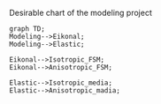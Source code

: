Desirable chart of the modeling project

```mermaid
graph TD;
Modeling-->Eikonal;
Modeling-->Elastic;

Eikonal-->Isotropic_FSM;
Eikonal-->Anisotropic_FSM;

Elastic-->Isotropic_media;
Elastic-->Anisotropic_madia;

```
